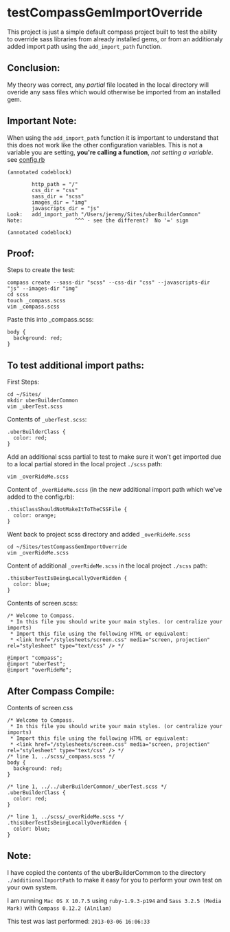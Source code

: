 # testCompassGemImportOverride

This project is just a simple default compass project built to test the ability to override sass libraries from already installed gems, or from an additionaly added import path using the `add_import_path` function.

## Conclusion:

My theory was correct, any *partial* file located in the local directory will overide any sass files which would otherwise be imported from an installed gem.

## Important Note:

When using the `add_import_path` function it is important to understand that this does not work like the other configuration variables.  This is not a variable you are setting, **you're calling a function**, *not setting a variable*. see [config.rb](https://github.com/uberbuilder/testCompassGemImportOverride/blob/master/config.rb)

    (annotated codeblock)
    
            http_path = "/"
            css_dir = "css"
            sass_dir = "scss"
            images_dir = "img"
            javascripts_dir = "js"
    Look:   add_import_path "/Users/jeremy/Sites/uberBuilderCommon"
    Note:                 ^^^ - see the different?  No '=' sign
    
    (annotated codeblock)

## Proof:

Steps to create the test:

    compass create --sass-dir "scss" --css-dir "css" --javascripts-dir "js" --images-dir "img"
    cd scss
    touch _compass.scss
    vim _compass.scss

Paste this into _compass.scss:

    body {
      background: red;
    }

## To test additional import paths:

First Steps:

    cd ~/Sites/
    mkdir uberBuilderCommon
    vim _uberTest.scss

Contents of `_uberTest.scss`:

    .uberBuilderClass {
      color: red;
    }

Add an additional scss partial to test to make sure it won't get imported due to a local partial stored in the local project `./scss` path:

    vim _overRideMe.scss

Content of `_overRideMe.scss` (in the new additional import path which we've added to the config.rb):

    .thisClassShouldNotMakeItToTheCSSFile {
      color: orange;
    }

Went back to project scss directory and added `_overRideMe.scss`

    cd ~/Sites/testCompassGemImportOverride
    vim _overRideMe.scss

Content of additional `_overRideMe.scss` in the local project `./scss` path:

    .thisUberTestIsBeingLocallyOverRidden {
      color: blue;
    }

Contents of screen.scss:

    /* Welcome to Compass.
     * In this file you should write your main styles. (or centralize your imports)
     * Import this file using the following HTML or equivalent:
     * <link href="/stylesheets/screen.css" media="screen, projection" rel="stylesheet" type="text/css" /> */

    @import "compass";
    @import "uberTest";
    @import "overRideMe";

## After Compass Compile:

Contents of screen.css

    /* Welcome to Compass.
     * In this file you should write your main styles. (or centralize your imports)
     * Import this file using the following HTML or equivalent:
     * <link href="/stylesheets/screen.css" media="screen, projection" rel="stylesheet" type="text/css" /> */
    /* line 1, ../scss/_compass.scss */
    body {
      background: red;
    }

    /* line 1, ../../uberBuilderCommon/_uberTest.scss */
    .uberBuilderClass {
      color: red;
    }

    /* line 1, ../scss/_overRideMe.scss */
    .thisUberTestIsBeingLocallyOverRidden {
      color: blue;
    }

## Note:

I have copied the contents of the uberBuilderCommon to the directory `./additionalImportPath` to make it easy for you to perform your own test on your own system.

I am running `Mac OS X 10.7.5` using `ruby-1.9.3-p194` and `Sass 3.2.5 (Media Mark)` with `Compass 0.12.2 (Alnilam)`

This test was last performed: `2013-03-06 16:06:33`
